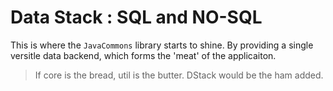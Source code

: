 # Data Stack : SQL and NO-SQL

This is where the `JavaCommons` library starts to shine. By providing a single versitle data backend, which forms the 'meat' of the applicaiton.

> If core is the bread, util is the butter. DStack would be the ham added.